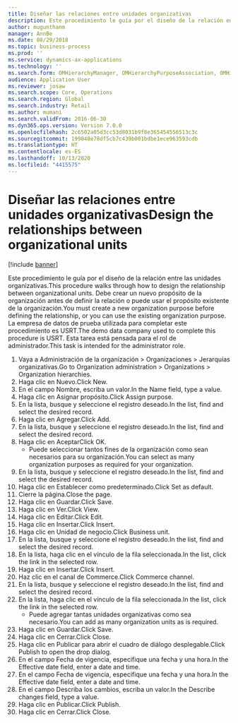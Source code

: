 ```yaml
---
title: Diseñar las relaciones entre unidades organizativas
description: Este procedimiento le guía por el diseño de la relación entre las unidades organizativas.
author: mugunthanm
manager: AnnBe
ms.date: 08/29/2018
ms.topic: business-process
ms.prod: ''
ms.service: dynamics-ax-applications
ms.technology: ''
ms.search.form: OMHierarchyManager, OMHierarchyPurposeAssociation, OMHierarchySelection, HierarchyDesigner, OMNodeSelection,  HierarchyPublishAndCloseForm
audience: Application User
ms.reviewer: josaw
ms.search.scope: Core, Operations
ms.search.region: Global
ms.search.industry: Retail
ms.author: mumani
ms.search.validFrom: 2016-06-30
ms.dyn365.ops.version: Version 7.0.0
ms.openlocfilehash: 2c6502a05d3cc53d8031b9f8e365454556513c3c
ms.sourcegitcommit: 199848e78df5cb7c439b001bdbe1ece963593cdb
ms.translationtype: HT
ms.contentlocale: es-ES
ms.lasthandoff: 10/13/2020
ms.locfileid: "4415575"
---
```

# <a name="design-the-relationships-between-organizational-units"></a><span data-ttu-id="c7763-103">Diseñar las relaciones entre unidades organizativas</span><span class="sxs-lookup"><span data-stu-id="c7763-103">Design the relationships between organizational units</span></span>

[!include [banner](../includes/banner.md)]

<span data-ttu-id="c7763-104">Este procedimiento le guía por el diseño de la relación entre las unidades organizativas.</span><span class="sxs-lookup"><span data-stu-id="c7763-104">This procedure walks through how to design the relationship between organizational units.</span></span> <span data-ttu-id="c7763-105">Debe crear un nuevo propósito de la organización antes de definir la relación o puede usar el propósito existente de la organización.</span><span class="sxs-lookup"><span data-stu-id="c7763-105">You must create a new organization purpose before defining the relationship, or you can use the existing organization purpose.</span></span> <span data-ttu-id="c7763-106">La empresa de datos de prueba utilizada para completar este procedimiento es USRT.</span><span class="sxs-lookup"><span data-stu-id="c7763-106">The demo data company used to complete this procedure is USRT.</span></span> <span data-ttu-id="c7763-107">Esta tarea está pensada para el rol de administrador.</span><span class="sxs-lookup"><span data-stu-id="c7763-107">This task is intended for the administrator role.</span></span>

1. <span data-ttu-id="c7763-108">Vaya a Administración de la organización > Organizaciones > Jerarquías organizativas.</span><span class="sxs-lookup"><span data-stu-id="c7763-108">Go to Organization administration > Organizations > Organization hierarchies.</span></span>
2. <span data-ttu-id="c7763-109">Haga clic en Nuevo.</span><span class="sxs-lookup"><span data-stu-id="c7763-109">Click New.</span></span>
3. <span data-ttu-id="c7763-110">En el campo Nombre, escriba un valor.</span><span class="sxs-lookup"><span data-stu-id="c7763-110">In the Name field, type a value.</span></span>
4. <span data-ttu-id="c7763-111">Haga clic en Asignar propósito.</span><span class="sxs-lookup"><span data-stu-id="c7763-111">Click Assign purpose.</span></span>
5. <span data-ttu-id="c7763-112">En la lista, busque y seleccione el registro deseado.</span><span class="sxs-lookup"><span data-stu-id="c7763-112">In the list, find and select the desired record.</span></span>
6. <span data-ttu-id="c7763-113">Haga clic en Agregar.</span><span class="sxs-lookup"><span data-stu-id="c7763-113">Click Add.</span></span>
7. <span data-ttu-id="c7763-114">En la lista, busque y seleccione el registro deseado.</span><span class="sxs-lookup"><span data-stu-id="c7763-114">In the list, find and select the desired record.</span></span>
8. <span data-ttu-id="c7763-115">Haga clic en Aceptar</span><span class="sxs-lookup"><span data-stu-id="c7763-115">Click OK.</span></span>
    * <span data-ttu-id="c7763-116">Puede seleccionar tantos fines de la organización como sean necesarios para su organización.</span><span class="sxs-lookup"><span data-stu-id="c7763-116">You can select as many organization purposes as required for your organization.</span></span>  
9. <span data-ttu-id="c7763-117">En la lista, busque y seleccione el registro deseado.</span><span class="sxs-lookup"><span data-stu-id="c7763-117">In the list, find and select the desired record.</span></span>
10. <span data-ttu-id="c7763-118">Haga clic en Establecer como predeterminado.</span><span class="sxs-lookup"><span data-stu-id="c7763-118">Click Set as default.</span></span>
11. <span data-ttu-id="c7763-119">Cierre la página.</span><span class="sxs-lookup"><span data-stu-id="c7763-119">Close the page.</span></span>
12. <span data-ttu-id="c7763-120">Haga clic en Guardar.</span><span class="sxs-lookup"><span data-stu-id="c7763-120">Click Save.</span></span>
13. <span data-ttu-id="c7763-121">Haga clic en Ver.</span><span class="sxs-lookup"><span data-stu-id="c7763-121">Click View.</span></span>
14. <span data-ttu-id="c7763-122">Haga clic en Editar.</span><span class="sxs-lookup"><span data-stu-id="c7763-122">Click Edit.</span></span>
15. <span data-ttu-id="c7763-123">Haga clic en Insertar.</span><span class="sxs-lookup"><span data-stu-id="c7763-123">Click Insert.</span></span>
16. <span data-ttu-id="c7763-124">Haga clic en Unidad de negocio.</span><span class="sxs-lookup"><span data-stu-id="c7763-124">Click Business unit.</span></span>
17. <span data-ttu-id="c7763-125">En la lista, busque y seleccione el registro deseado.</span><span class="sxs-lookup"><span data-stu-id="c7763-125">In the list, find and select the desired record.</span></span>
18. <span data-ttu-id="c7763-126">En la lista, haga clic en el vínculo de la fila seleccionada.</span><span class="sxs-lookup"><span data-stu-id="c7763-126">In the list, click the link in the selected row.</span></span>
19. <span data-ttu-id="c7763-127">Haga clic en Insertar.</span><span class="sxs-lookup"><span data-stu-id="c7763-127">Click Insert.</span></span>
20. <span data-ttu-id="c7763-128">Haz clic en el canal de Commerce.</span><span class="sxs-lookup"><span data-stu-id="c7763-128">Click Commerce channel.</span></span>
21. <span data-ttu-id="c7763-129">En la lista, busque y seleccione el registro deseado.</span><span class="sxs-lookup"><span data-stu-id="c7763-129">In the list, find and select the desired record.</span></span>
22. <span data-ttu-id="c7763-130">En la lista, haga clic en el vínculo de la fila seleccionada.</span><span class="sxs-lookup"><span data-stu-id="c7763-130">In the list, click the link in the selected row.</span></span>
    * <span data-ttu-id="c7763-131">Puede agregar tantas unidades organizativas como sea necesario.</span><span class="sxs-lookup"><span data-stu-id="c7763-131">You can add as many organization units as is required.</span></span>  
23. <span data-ttu-id="c7763-132">Haga clic en Guardar.</span><span class="sxs-lookup"><span data-stu-id="c7763-132">Click Save.</span></span>
24. <span data-ttu-id="c7763-133">Haga clic en Cerrar.</span><span class="sxs-lookup"><span data-stu-id="c7763-133">Click Close.</span></span>
25. <span data-ttu-id="c7763-134">Haga clic en Publicar para abrir el cuadro de diálogo desplegable.</span><span class="sxs-lookup"><span data-stu-id="c7763-134">Click Publish to open the drop dialog.</span></span>
26. <span data-ttu-id="c7763-135">En el campo Fecha de vigencia, especifique una fecha y una hora.</span><span class="sxs-lookup"><span data-stu-id="c7763-135">In the Effective date field, enter a date and time.</span></span>
27. <span data-ttu-id="c7763-136">En el campo Fecha de vigencia, especifique una fecha y una hora.</span><span class="sxs-lookup"><span data-stu-id="c7763-136">In the Effective date field, enter a date and time.</span></span>
28. <span data-ttu-id="c7763-137">En el campo Describa los cambios, escriba un valor.</span><span class="sxs-lookup"><span data-stu-id="c7763-137">In the Describe changes field, type a value.</span></span>
29. <span data-ttu-id="c7763-138">Haga clic en Publicar.</span><span class="sxs-lookup"><span data-stu-id="c7763-138">Click Publish.</span></span>
30. <span data-ttu-id="c7763-139">Haga clic en Cerrar.</span><span class="sxs-lookup"><span data-stu-id="c7763-139">Click Close.</span></span>

